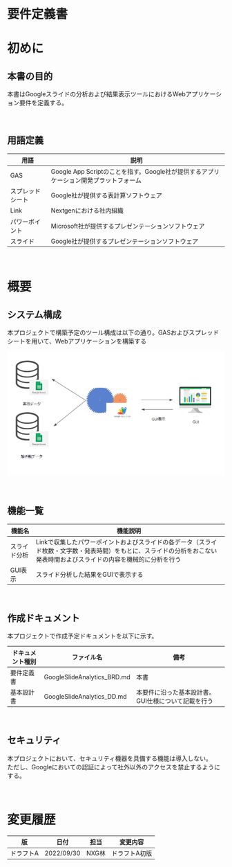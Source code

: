 # 要件定義書

# 初めに
## 本書の目的
本書はGoogleスライドの分析および結果表示ツールにおけるWebアプリケーション要件を定義する。

<br>

## 用語定義

| 用語             | 説明                                                                                  |
| ---------------- | ------------------------------------------------------------------------------------- |
| GAS              | Google App Scriptのことを指す。Google社が提供するアプリケーション開発プラットフォーム |
| スプレッドシート | Google社が提供する表計算ソフトウェア                                                  |
| Link             | Nextgenにおける社内組織                                                               |
| パワーポイント   | Microsoft社が提供するプレゼンテーションソフトウェア                                   |
| スライド         | Google社が提供するプレゼンテーションソフトウェア                                      |

<br>

# 概要
## システム構成
本プロジェクトで構築予定のツール構成は以下の通り。GASおよびスプレッドシートを用いて、Webアプリケーションを構築する

![システム構成図](../images/system_architecture.png)

<br>

## 機能一覧

| 機能名       | 機能説明                                                                                                                                                                 |
| ------------ | ------------------------------------------------------------------------------------------------------------------------------------------------------------------------ |
| スライド分析 | Linkで収集したパワーポイントおよびスライドの各データ（スライド枚数・文字数・発表時間）をもとに、スライドの分析をおこない発表時間およびスライドの内容を機械的に分析を行う |
| GUI表示      | スライド分析した結果をGUIで表示する                                                                                                                                      |

<br>

## 作成ドキュメント
本プロジェクトで作成予定ドキュメントを以下に示す。

| ドキュメント種別 | ファイル名                  | 備考                                                             |
| ---------------- | --------------------------- | ---------------------------------------------------------------- |
| 要件定義書       | GoogleSlideAnalytics_BRD.md | 本書                                                             |
| 基本設計書       | GoogleSlideAnalytics_DD.md  | 本要件に沿った基本設計書。GUI仕様について記載を行う |

<br>

## セキュリティ
本プロジェクトにおいて、セキュリティ機器を具備する機能は導入しない。  
ただし、Googleにおいての認証によって社外以外のアクセスを禁止するようにする。

<br>

# 変更履歴

| 版        | 日付       | 担当  | 変更内容      |
| --------- | ---------- | ----- | ------------- |
| ドラフトA | 2022/09/30 | NXG林 | ドラフトA初版 |
